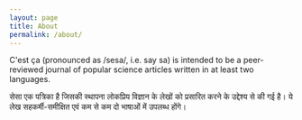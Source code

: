 ```yaml
---
layout: page
title: About
permalink: /about/
---
```


C'est ça (pronounced as /sesa/, i.e. say sa) is intended to be a peer-reviewed journal of popular science articles written in at least two languages.

सेसा एक पत्रिका है जिसकी स्थापना लोकप्रिय विज्ञान के लेखों को प्रसारित करने के उद्देश्य से की गई है। ये लेख सहकर्मी-समीक्षित एवं कम से कम दो भाषाओं में उपलब्ध होंगे।